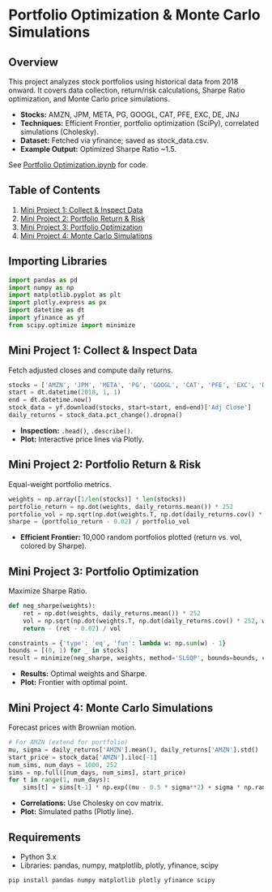 # Portfolio Optimization & Monte Carlo Simulations

## Overview

This project analyzes stock portfolios using historical data from 2018 onward. It covers data collection, return/risk calculations, Sharpe Ratio optimization, and Monte Carlo price simulations.

- **Stocks:** AMZN, JPM, META, PG, GOOGL, CAT, PFE, EXC, DE, JNJ  
- **Techniques:** Efficient Frontier, portfolio optimization (SciPy), correlated simulations (Cholesky).  
- **Dataset:** Fetched via yfinance; saved as stock_data.csv.  
- **Example Output:** Optimized Sharpe Ratio ~1.5.  

See [Portfolio Optimization.ipynb](Portfolio%20Optimization.ipynb) for code.

## Table of Contents

1. [Mini Project 1: Collect & Inspect Data](#mini-project-1-collect--inspect-data)  
2. [Mini Project 2: Portfolio Return & Risk](#mini-project-2-portfolio-return--risk)  
3. [Mini Project 3: Portfolio Optimization](#mini-project-3-portfolio-optimization)  
4. [Mini Project 4: Monte Carlo Simulations](#mini-project-4-monte-carlo-simulations)  

## Importing Libraries

```python
import pandas as pd
import numpy as np
import matplotlib.pyplot as plt
import plotly.express as px
import datetime as dt
import yfinance as yf
from scipy.optimize import minimize
```

## Mini Project 1: Collect & Inspect Data

Fetch adjusted closes and compute daily returns.

```python
stocks = ['AMZN', 'JPM', 'META', 'PG', 'GOOGL', 'CAT', 'PFE', 'EXC', 'DE', 'JNJ']
start = dt.datetime(2018, 1, 1)
end = dt.datetime.now()
stock_data = yf.download(stocks, start=start, end=end)['Adj Close']
daily_returns = stock_data.pct_change().dropna()
```

- **Inspection:** `.head()`, `.describe()`.  
- **Plot:** Interactive price lines via Plotly.

## Mini Project 2: Portfolio Return & Risk

Equal-weight portfolio metrics.

```python
weights = np.array([1/len(stocks)] * len(stocks))
portfolio_return = np.dot(weights, daily_returns.mean()) * 252
portfolio_vol = np.sqrt(np.dot(weights.T, np.dot(daily_returns.cov() * 252, weights)))
sharpe = (portfolio_return - 0.02) / portfolio_vol
```

- **Efficient Frontier:** 10,000 random portfolios plotted (return vs. vol, colored by Sharpe).

## Mini Project 3: Portfolio Optimization

Maximize Sharpe Ratio.

```python
def neg_sharpe(weights):
    ret = np.dot(weights, daily_returns.mean()) * 252
    vol = np.sqrt(np.dot(weights.T, np.dot(daily_returns.cov() * 252, weights)))
    return - (ret - 0.02) / vol

constraints = {'type': 'eq', 'fun': lambda w: np.sum(w) - 1}
bounds = [(0, 1) for _ in stocks]
result = minimize(neg_sharpe, weights, method='SLSQP', bounds=bounds, constraints=constraints)
```

- **Results:** Optimal weights and Sharpe.  
- **Plot:** Frontier with optimal point.

## Mini Project 4: Monte Carlo Simulations

Forecast prices with Brownian motion.

```python
# For AMZN (extend for portfolio)
mu, sigma = daily_returns['AMZN'].mean(), daily_returns['AMZN'].std()
start_price = stock_data['AMZN'].iloc[-1]
num_sims, num_days = 1000, 252
sims = np.full([num_days, num_sims], start_price)
for t in range(1, num_days):
    sims[t] = sims[t-1] * np.exp((mu - 0.5 * sigma**2) + sigma * np.random.normal(0, 1, num_sims))
```

- **Correlations:** Use Cholesky on cov matrix.  
- **Plot:** Simulated paths (Plotly line).

## Requirements

- Python 3.x  
- Libraries: pandas, numpy, matplotlib, plotly, yfinance, scipy  

```bash
pip install pandas numpy matplotlib plotly yfinance scipy
```
